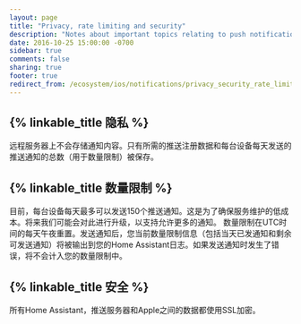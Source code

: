 ```yaml
---
layout: page
title: "Privacy, rate limiting and security"
description: "Notes about important topics relating to push notifications"
date: 2016-10-25 15:00:00 -0700
sidebar: true
comments: false
sharing: true
footer: true
redirect_from: /ecosystem/ios/notifications/privacy_security_rate_limits/
---
```


## {% linkable_title 隐私 %}

远程服务器上不会存储通知内容。只有所需的推送注册数据和每台设备每天发送的推送通知的总数（用于数量限制）被保存。

## {% linkable_title 数量限制 %}

目前，每台设备每天最多可以发送150个推送通知。这是为了确保服务维护的低成本。将来我们可能会对此进行升级，以支持允许更多的通知。 数量限制在UTC时间的每天午夜重置。发送通知后，您当前数量限制信息（包括当天已发通知和剩余可发送通知）将被输出到您的Home Assistant日志。如果发送通知时发生了错误，将不会计入您的数量限制中。

## {% linkable_title 安全 %}

所有Home Assistant，推送服务器和Apple之间的数据都使用SSL加密。
